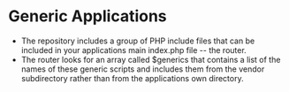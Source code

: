 # Generic Applications
* The repository includes a group of PHP include files that can be included in your applications main index.php file -- the router.
* The router looks for an array called $generics that contains a list of the names of these generic scripts and includes them from the vendor subdirectory rather than from the applications own directory.
